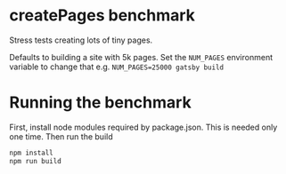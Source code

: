 # createPages benchmark

Stress tests creating lots of tiny pages.

Defaults to building a site with 5k pages. Set the `NUM_PAGES` environment variable to change that e.g. `NUM_PAGES=25000 gatsby build`

# Running the benchmark

First, install node modules required by package.json. This is needed only one time. Then run the build

```bash
npm install
npm run build
```
